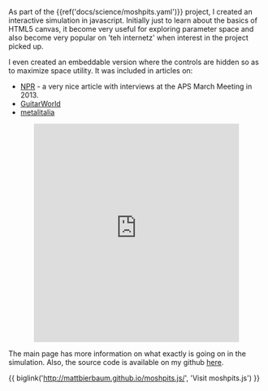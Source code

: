 As part of the
{{ref('docs/science/moshpits.yaml')}} project, I
created an interactive simulation in javascript.  Initially just to learn about
the basics of HTML5 canvas, it become very useful for exploring parameter space
and also become very popular on 'teh internetz' when interest in the project
picked up.

I even created an embeddable version where the controls are hidden so as to 
maximize space utility.  It was included in articles on:

 * [NPR](http://www.npr.org/2013/03/22/174962714/mosh-pit-math-physicists-analyze-rowdy-crowd) - 
   a very nice article with interviews at the APS March Meeting in 2013.
 * [GuitarWorld](http://www.guitarworld.com/physicists-music-fans-mosh-pits-follow-same-logic-gas-particles)
 * [metalitalia](http://metalitalia.com/articolo/la-legge-fisica-che-regolamenta-il-mosh-pit/)

<iframe style='margin-left: auto; margin-right: auto; display: block;' src='http://mattbierbaum.github.com/moshpits.js/embed' width='404' height='430' scrolling='no' frameborder='0'></iframe>

The main page has more information on what exactly is going on in the
simulation.  Also, the source code is available on my github
[here](https://github.com/mattbierbaum/moshpits.js).

{{ biglink('http://mattbierbaum.github.io/moshpits.js/', 'Visit moshpits.js') }}


